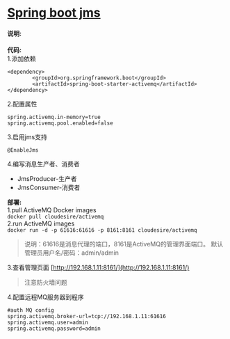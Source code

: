 # [Spring boot jms](https://github.com/shuchun/bootExample/tree/master/boot-jms)

#### 说明:   
**代码:**   
1.添加依赖
```
<dependency>
		<groupId>org.springframework.boot</groupId>
		<artifactId>spring-boot-starter-activemq</artifactId>
</dependency>
```  
2.配置属性
```
spring.activemq.in-memory=true
spring.activemq.pool.enabled=false
```  
3.启用jms支持
```
@EnableJms
```
4.编写消息生产者、消费者
  * JmsProducer-生产者
  * JmsConsumer-消费者  

**部署:**  
1.pull ActiveMQ Docker images   
``` docker pull cloudesire/activemq ```   
2.run ActiveMQ images   
``` docker run -d -p 61616:61616 -p 8161:8161 cloudesire/activemq ```  
> 说明：61616是消息代理的端口，8161是ActiveMQ的管理界面端口。
默认管理员用户名/密码：admin/admin

3.查看管理页面
[http://192.168.1.11:8161/](http://192.168.1.11:8161/)   
> 注意防火墙问题    

4.配置远程MQ服务器到程序   
```
#auth MQ config
spring.activemq.broker-url=tcp://192.168.1.11:61616
spring.activemq.user=admin
spring.activemq.password=admin
```
